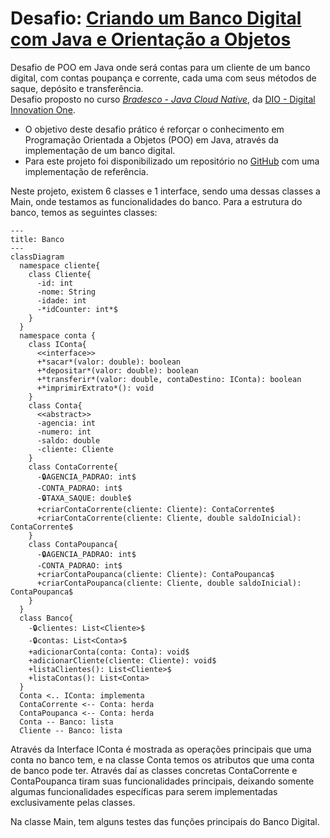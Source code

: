 # Desafio: [Criando um Banco Digital com Java e Orientação a Objetos](https://web.dio.me/lab/criando-um-banco-digital-com-java-e-orientacao-objetos/learning/69a2a2a9-ca3c-4cf3-96f7-ca99b08ccf53?back=/track/bradesco-java-cloud-native)

Desafio de POO em Java onde será contas para um cliente de um banco digital,
  com contas poupança e corrente, cada uma com seus métodos de saque, depósito e transferência.  
Desafio proposto no curso *[Bradesco - Java Cloud Native](https://web.dio.me/track/5edf0557-6c91-4aff-86fe-fcd7cb4c4914)*,
da [DIO - Digital Innovation One](https://web.dio.me/).

- O objetivo deste desafio prático é reforçar o conhecimento em Programação Orientada a Objetos (POO) em Java,
  através da implementação de um banco digital.
- Para este projeto foi disponibilizado um repositório no [GitHub](https://github.com/falvojr/lab-banco-digital-oo) com uma implementação de referência.

Neste projeto, existem 6 classes e 1 interface, sendo uma dessas classes a Main, onde testamos as funcionalidades do banco.  Para a estrutura do banco, temos as seguintes classes:

```mermaid
---
title: Banco
---
classDiagram
  namespace cliente{
    class Cliente{
      -id: int
      -nome: String
      -idade: int
      -*idCounter: int*$
    }
  }
  namespace conta {
    class IConta{
      <<interface>>
      +*sacar*(valor: double): boolean
      +*depositar*(valor: double): boolean
      +*transferir*(valor: double, contaDestino: IConta): boolean
      +*imprimirExtrato*(): void
    }
    class Conta{
      <<abstract>>
      -agencia: int
      -numero: int
      -saldo: double
      -cliente: Cliente
    }
    class ContaCorrente{
      -🔒AGENCIA_PADRAO: int$
      -CONTA_PADRAO: int$
      -🔒TAXA_SAQUE: double$
      +criarContaCorrente(cliente: Cliente): ContaCorrente$
      +criarContaCorrente(cliente: Cliente, double saldoInicial): ContaCorrente$
    }
    class ContaPoupanca{
      -🔒AGENCIA_PADRAO: int$
      -CONTA_PADRAO: int$
      +criarContaPoupanca(cliente: Cliente): ContaPoupanca$
      +criarContaPoupanca(cliente: Cliente, double saldoInicial): ContaPoupanca$
    }
  }
  class Banco{
    -🔒clientes: List<Cliente>$
    -🔒contas: List<Conta>$
    +adicionarConta(conta: Conta): void$
    +adicionarCliente(cliente: Cliente): void$
    +listaClientes(): List<Cliente>$
    +listaContas(): List<Conta>
  }
  Conta <.. IConta: implementa
  ContaCorrente <-- Conta: herda
  ContaPoupanca <-- Conta: herda
  Conta -- Banco: lista
  Cliente -- Banco: lista
```
Através da Interface IConta é mostrada as operações principais que uma conta no banco tem, e na classe Conta temos os atributos que uma conta de banco pode ter. Através daí as classes concretas ContaCorrente e ContaPoupanca tiram suas funcionalidades principais, deixando somente algumas funcionalidades específicas para serem implementadas exclusivamente pelas classes.  
  
Na classe Main, tem alguns testes das funções principais do Banco Digital.
